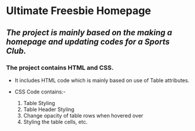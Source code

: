# Ultimate Freesbie Homepage



## *The project is mainly based on the making a homepage and updating codes for a Sports Club.*



### The project contains HTML and CSS.
- It includes HTML code which is mainly based on use of Table attributes.

- CSS Code contains:-
  1. Table Styling
  2. Table Header Styling
  3. Change opacity of table rows when hovered over
  4. Styling the table cells, etc.
   
   
   
